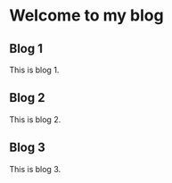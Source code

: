 # Welcome to my blog

## Blog 1

This is blog 1.

## Blog 2
This is blog 2.
## Blog 3
This is blog 3.
